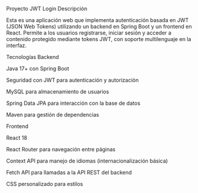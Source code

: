 Proyecto JWT Login
Descripción

Esta es una aplicación web que implementa autenticación basada en JWT (JSON Web Tokens) utilizando un backend en Spring Boot y un frontend en React. Permite a los usuarios registrarse, iniciar sesión y acceder a contenido protegido mediante tokens JWT, con soporte multilenguaje en la interfaz.

Tecnologías
Backend

Java 17+ con Spring Boot

Seguridad con JWT para autenticación y autorización

MySQL para almacenamiento de usuarios

Spring Data JPA para interacción con la base de datos

Maven para gestión de dependencias

Frontend

React 18

React Router para navegación entre páginas

Context API para manejo de idiomas (internacionalización básica)

Fetch API para llamadas a la API REST del backend

CSS personalizado para estilos
